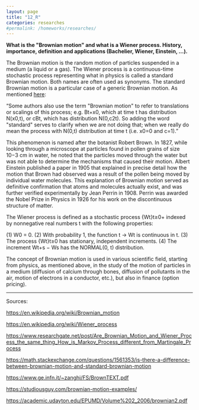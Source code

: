 ```yaml
---
layout: page
title: "12_R"
categories: researches
#permalink: /homeworks/researches/
---
```

<script type="text/x-mathjax-config">
  MathJax.Hub.Config({
    extensions: [
      "MathMenu.js",
      "MathZoom.js",
      "AssistiveMML.js",
      "a11y/accessibility-menu.js"
    ],
    jax: ["input/TeX", "output/CommonHTML"],
    TeX: {
      extensions: [
        "AMSmath.js",
        "AMSsymbols.js",
        "noErrors.js",
        "noUndefined.js",
      ]
    }
  });
</script>
<script type="text/javascript" async
  src="https://cdnjs.cloudflare.com/ajax/libs/mathjax/2.7.5/MathJax.js?config=TeX-MML-AM_CHTML">
</script>
<b>What is the "Brownian motion" and what is a Wiener process. History, importance, definition and applications (Bachelier, Wiener, Einstein, ...).</b>

The Brownian motion is the random motion of particles suspended in a medium (a liquid or a gas). The Wiener process is a continuous-time stochastic process representing what in physics is called a standard Brownian motion. Both names are often used as synonyms. The standard Brownian motion is a particular case of a generic Brownian motion. As mentioned [here](https://math.stackexchange.com/questions/1561353/is-there-a-difference-between-brownian-motion-and-standard-brownian-motion):

“Some authors also use the term "Brownian motion" to refer to translations or scalings of this process; e.g. Bt+x0, which at time t has distribution N(x0,t), or cBt, which has distribution N(0,c2t). So adding the word "standard" serves to clarify when we are not doing that; when we really do mean the process with N(0,t) distribution at time t (i.e. x0=0 and c=1).”

This phenomenon is named after the botanist Robert Brown. In 1827, while looking through a microscope at particles found in pollen grains of size 10−3 cm in water, he noted that the particles moved through the water but was not able to determine the mechanisms that caused their motion. Albert Einstein published a paper in 1905 that explained in precise detail how the motion that Brown had observed was a result of the pollen being moved by individual water molecules. This explanation of Brownian motion served as definitive confirmation that atoms and molecules actually exist, and was further verified experimentally by Jean Perrin in 1908. Perrin was awarded the Nobel Prize in Physics in 1926 for his work on the discontinuous structure of matter.

The Wiener process is defined as a stochastic process {Wt}t≥0+ indexed by nonnegative real numbers t with the following properties:

(1) W0 = 0.
(2) With probability 1, the function t → Wt is continuous in t.
(3) The process {Wt}t≥0 has stationary, independent increments.
(4) The increment Wt+s − Ws has the NORMAL(0, t) distribution.

The concept of Brownian motion is used in various scientific field, starting from physics, as mentioned above, in the study of the motion of particles in a medium (diffusion of calcium through bones, diffusion of pollutants in the air, motion of electrons in a conductor, etc.), but also in finance (option pricing).

------------------------------------------------------------------------------------
Sources:

https://en.wikipedia.org/wiki/Brownian_motion

https://en.wikipedia.org/wiki/Wiener_process

https://www.researchgate.net/post/Are_Brownian_Motion_and_Wiener_Process_the_same_thing_How_is_Markov_Process_different_from_Martingale_Process

https://math.stackexchange.com/questions/1561353/is-there-a-difference-between-brownian-motion-and-standard-brownian-motion

https://www.ge.infn.it/~zanghi/FS/BrownTEXT.pdf

https://studiousguy.com/brownian-motion-examples/

https://academic.udayton.edu/EPUMD/Volume%202_2006/brownian2.pdf



